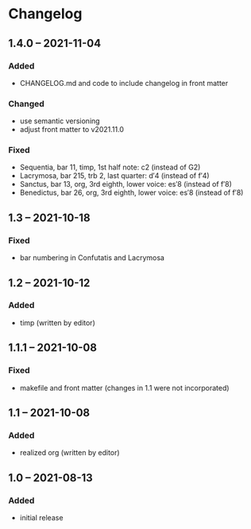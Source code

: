 # Changelog


## 1.4.0 – 2021-11-04

### Added

- CHANGELOG.md and code to include changelog in front matter


### Changed

- use semantic versioning
- adjust front matter to v2021.11.0


### Fixed

- Sequentia, bar 11, timp, 1st half note: c2 (instead of G2)
- Lacrymosa, bar 215, trb 2, last quarter: d′4 (instead of f′4)
- Sanctus, bar 13, org, 3rd eighth, lower voice: es′8 (instead of f′8)
- Benedictus, bar 26, org, 3rd eighth, lower voice: es′8 (instead of f′8)



## 1.3 – 2021-10-18

### Fixed

- bar numbering in Confutatis and Lacrymosa



## 1.2 – 2021-10-12

### Added

- timp (written by editor)



## 1.1.1 – 2021-10-08

### Fixed

- makefile and front matter (changes in 1.1 were not incorporated)



## 1.1 – 2021-10-08

### Added

- realized org (written by editor)



## 1.0 – 2021-08-13

### Added

- initial release
